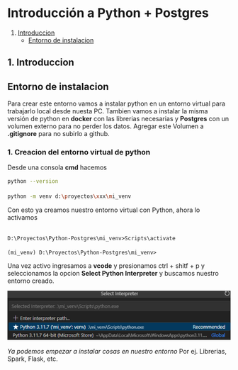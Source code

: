 # Introducción a Python + Postgres

1. [Introduccion](#1.-introduccion)
    + [Entorno de instalacion](#entorno-de-instalacion)


## 1. Introduccion


## Entorno de instalacion

Para crear este entorno vamos a instalar python en un entorno virtual para trabajarlo local desde nuesta PC.
Tambien vamos a instalar la misma versión de python en __docker__ con las librerias necesarias y __Postgres__ con un volumen externo para no perder los datos.
Agregar este Volumen a __.gitignore__ para no subirlo a github.

### 1. Creacion del entorno virtual de python

Desde una consola __cmd__ hacemos

```bash
python --version

python -m venv d:\proyectos\xxx\mi_venv
```

Con esto ya creamos nuestro entorno virtual con Python, ahora lo activamos

```

D:\Proyectos\Python-Postgres\mi_venv>Scripts\activate

(mi_venv) D:\Proyectos\Python-Postgres\mi_venv>
```

Una vez activo ingresamos a __vcode__ y presionamos ctrl + shitf + p y seleccionamos la opcion __Select Python Interpreter__ y buscamos nuestro entorno creado.

![](/img/select_entorno_virtual_01.png)

_Ya podemos empezar a instalar cosas en nuestro entorno_ Por ej. Librerias, Spark, Flask, etc.

